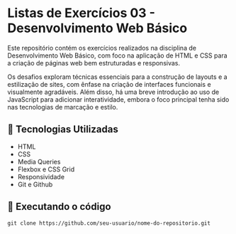 # Listas de Exercícios 03 - Desenvolvimento Web Básico
Este repositório contém os exercícios realizados na disciplina de Desenvolvimento Web Básico, com foco na aplicação de HTML e CSS para a criação de páginas web bem estruturadas e responsivas.

Os desafios exploram técnicas essenciais para a construção de layouts e a estilização de sites, com ênfase na criação de interfaces funcionais e visualmente agradáveis. Além disso, há uma breve introdução ao uso de JavaScript para adicionar interatividade, embora o foco principal tenha sido nas tecnologias de marcação e estilo.

## 🤖 Tecnologias Utilizadas
- HTML
- CSS
- Media Queries
- Flexbox e CSS Grid
- Responsividade
- Git e Github

## 🚀 Executando o código
```
git clone https://github.com/seu-usuario/nome-do-repositorio.git
```



